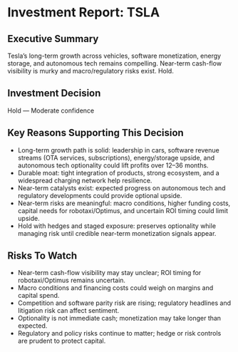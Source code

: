 # Investment Report: TSLA
## Executive Summary
Tesla’s long-term growth across vehicles, software monetization, energy storage, and autonomous tech remains compelling. Near-term cash-flow visibility is murky and macro/regulatory risks exist. Hold.

## Investment Decision
Hold — Moderate confidence

## Key Reasons Supporting This Decision
- Long-term growth path is solid: leadership in cars, software revenue streams (OTA services, subscriptions), energy/storage upside, and autonomous tech optionality could lift profits over 12–36 months.
- Durable moat: tight integration of products, strong ecosystem, and a widespread charging network help resilience.
- Near-term catalysts exist: expected progress on autonomous tech and regulatory developments could provide optional upside.
- Near-term risks are meaningful: macro conditions, higher funding costs, capital needs for robotaxi/Optimus, and uncertain ROI timing could limit upside.
- Hold with hedges and staged exposure: preserves optionality while managing risk until credible near-term monetization signals appear.

## Risks To Watch
- Near-term cash-flow visibility may stay unclear; ROI timing for robotaxi/Optimus remains uncertain.
- Macro conditions and financing costs could weigh on margins and capital spend.
- Competition and software parity risk are rising; regulatory headlines and litigation risk can affect sentiment.
- Optionality is not immediate cash; monetization may take longer than expected.
- Regulatory and policy risks continue to matter; hedge or risk controls are prudent to protect capital.